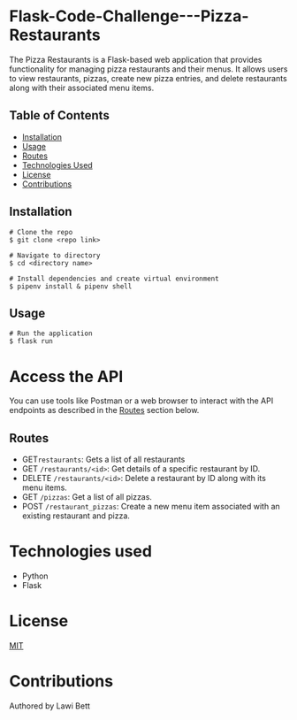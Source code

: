 # Flask-Code-Challenge---Pizza-Restaurants
The Pizza Restaurants is a Flask-based web application that provides functionality for managing pizza restaurants and their menus. It allows users to view restaurants, pizzas, create new pizza entries, and delete restaurants along with their associated menu items.

## Table of Contents

- [Installation](#installation)
- [Usage](#usage)
- [Routes](#routes)
- [Technologies Used](#technologies-used)
- [License](#license)
- [Contributions](#contributions)

## Installation
```
# Clone the repo
$ git clone <repo link>
```
```
# Navigate to directory
$ cd <directory name>
```
```
# Install dependencies and create virtual environment
$ pipenv install & pipenv shell
```

 ## Usage
 ```
 # Run the application
 $ flask run 
 ```
 # Access the API
 You can use tools like Postman or a web browser to interact with the API endpoints as described in the [Routes](#routes) section below.

## Routes
- GET`restaurants`: Gets a list of all restaurants
- GET `/restaurants/<id>`: Get details of a specific restaurant by ID.
- DELETE `/restaurants/<id>`: Delete a restaurant by ID along with its menu items.
- GET `/pizzas`: Get a list of all pizzas.
- POST `/restaurant_pizzas`: Create a new menu item associated with an existing restaurant and pizza.


# Technologies used
- Python
- Flask

# License
[MIT](LICENSE)

# Contributions
Authored by Lawi Bett


